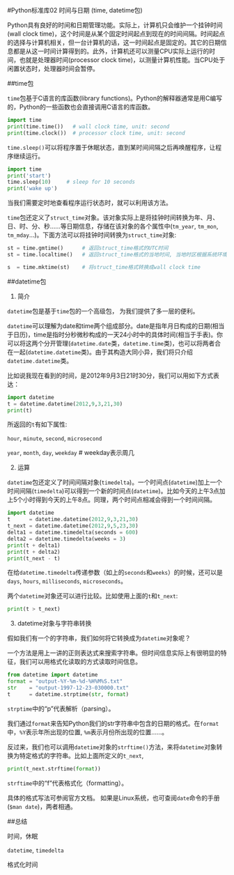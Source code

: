 #Python标准库02 时间与日期 (time, datetime包)

 

Python具有良好的时间和日期管理功能。实际上，计算机只会维护一个挂钟时间(wall clock time)，这个时间是从某个固定时间起点到现在的时间间隔。时间起点的选择与计算机相关，但一台计算机的话，这一时间起点是固定的。其它的日期信息都是从这一时间计算得到的。此外，计算机还可以测量CPU实际上运行的时间，也就是处理器时间(processor clock time)，以测量计算机性能。当CPU处于闲置状态时，处理器时间会暂停。

 

##time包

`time`包基于C语言的库函数(library functions)。Python的解释器通常是用C编写的，Python的一些函数也会直接调用C语言的库函数。
```python
import time
print(time.time())   # wall clock time, unit: second
print(time.clock())  # processor clock time, unit: second
``` 

`time.sleep()`可以将程序置于休眠状态，直到某时间间隔之后再唤醒程序，让程序继续运行。
```python
import time
print('start')
time.sleep(10)     # sleep for 10 seconds
print('wake up')
```
当我们需要定时地查看程序运行状态时，就可以利用该方法。

 

`time`包还定义了`struct_time`对象。该对象实际上是将挂钟时间转换为年、月、日、时、分、秒……等日期信息，存储在该对象的各个属性中(`tm_year`, `tm_mon`, `tm_mday`...)。下面方法可以将挂钟时间转换为`struct_time`对象:
```python
st = time.gmtime()      # 返回struct_time格式的UTC时间
st = time.localtime()   # 返回struct_time格式的当地时间, 当地时区根据系统环境决定。

s  = time.mktime(st)    # 将struct_time格式转换成wall clock time
``` 

##datetime包

1) 简介

`datetime`包是基于`time`包的一个高级包， 为我们提供了多一层的便利。

`datetime`可以理解为date和time两个组成部分。date是指年月日构成的日期(相当于日历)，time是指时分秒微秒构成的一天24小时中的具体时间(相当于手表)。你可以将这两个分开管理(`datetime.date`类，`datetime.time`类)，也可以将两者合在一起(`datetime.datetime`类)。由于其构造大同小异，我们将只介绍`datetime.datetime`类。

比如说我现在看到的时间，是2012年9月3日21时30分，我们可以用如下方式表达：
```python
import datetime
t = datetime.datetime(2012,9,3,21,30)
print(t)
```
所返回的`t`有如下属性:

`hour`, `minute`, `second`, `microsecond`

`year`, `month`, `day`, `weekday`   # weekday表示周几

 

2) 运算

`datetime`包还定义了时间间隔对象(`timedelta`)。一个时间点(`datetime`)加上一个时间间隔(`timedelta`)可以得到一个新的时间点(`datetime`)。比如今天的上午3点加上5个小时得到今天的上午8点。同理，两个时间点相减会得到一个时间间隔。

```python
import datetime
t      = datetime.datetime(2012,9,3,21,30)
t_next = datetime.datetime(2012,9,5,23,30)
delta1 = datetime.timedelta(seconds = 600)
delta2 = datetime.timedelta(weeks = 3)
print(t + delta1)
print(t + delta2)
print(t_next - t)
```
在给`datetime.timedelta`传递参数（如上的`seconds`和`weeks`）的时候，还可以是`days`, `hours`, `milliseconds`, `microseconds`。

 

两个`datetime`对象还可以进行比较。比如使用上面的`t`和`t_next`:
```python
print(t > t_next)
``` 

3) datetime对象与字符串转换

假如我们有一个的字符串，我们如何将它转换成为`datetime`对象呢？

一个方法是用上一讲的正则表达式来搜索字符串。但时间信息实际上有很明显的特征，我们可以用格式化读取的方式读取时间信息。
```python
from datetime import datetime
format = "output-%Y-%m-%d-%H%M%S.txt" 
str    = "output-1997-12-23-030000.txt" 
t      = datetime.strptime(str, format)
```
`strptime`中的“p”代表解析（parsing）。


我们通过`format`来告知Python我们的str字符串中包含的日期的格式。在`format`中，`%Y`表示年所出现的位置, `%m`表示月份所出现的位置……。

反过来，我们也可以调用`datetime`对象的`strftime()`方法，来将`datetime`对象转换为特定格式的字符串。比如上面所定义的`t_next`,
```python
print(t_next.strftime(format))
```
`strftime`中的“f”代表格式化（formatting）。

具体的格式写法可参阅官方文档。 如果是Linux系统，也可查阅`date`命令的手册(`$man date`)，两者相通。

 

##总结

时间，休眠

`datetime`, `timedelta`

格式化时间



